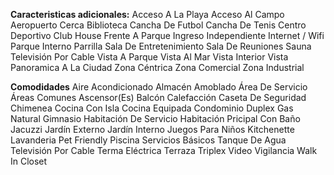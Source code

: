**Caracteristicas adicionales:**
Acceso A La Playa
Acceso Al Campo
Aeropuerto Cerca
Biblioteca
Cancha De Futbol
Cancha De Tenis
Centro Deportivo
Club House
Frente A Parque
Ingreso Independiente
Internet / Wifi
Parque Interno
Parrilla
Sala De Entretenimiento
Sala De Reuniones
Sauna
Televisión Por Cable
Vista A Parque
Vista Al Mar
Vista Interior
Vista Panoramica A La Ciudad
Zona Céntrica
Zona Comercial
Zona Industrial

**Comodidades**
Aire Acondicionado
Almacén
Amoblado
Área De Servicio
Áreas Comunes
Ascensor(Es)
Balcón
Calefacción
Caseta De Seguridad
Chimenea
Cocina Con Isla
Cocina Equipada
Condominio
Duplex
Gas Natural
Gimnasio
Habitación De Servicio
Habitación Pricipal Con Baño
Jacuzzi
Jardín Externo
Jardín Interno
Juegos Para Niños
Kitchenette
Lavanderia
Pet Friendly
Piscina
Servicios Básicos
Tanque De Agua
Televisión Por Cable
Terma Eléctrica
Terraza
Triplex
Video Vigilancia
Walk In Closet